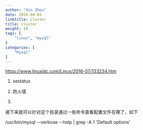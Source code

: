 ```yaml
---
author: "Xin Zhou"
date: 2018-04-03
linktitle: cluster
title: cluster
weight: 10
tags: [
    "linux", "mysql"
]
categories: [
    "Mysql"
]
---
```

https://www.linuxidc.com/Linux/2016-07/133234.htm

1. sestatus

2. 防火墙

3. 

接下来就可以针对这个目录通过一些命令查看配置文件在哪了，如下

/usr/bin/mysql --verbose --help | grep -A 1 'Default options'